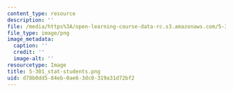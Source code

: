 ```yaml
---
content_type: resource
description: ''
file: /media/https%3A/open-learning-course-data-rc.s3.amazonaws.com/5-301-chemistry-laboratory-techniques-january-iap-2012/d78b0dd584eb0ae63dc0319a31d72bf2_5-301_stat-students.png
file_type: image/png
image_metadata:
  caption: ''
  credit: ''
  image-alt: ''
resourcetype: Image
title: 5-301_stat-students.png
uid: d78b0dd5-84eb-0ae6-3dc0-319a31d72bf2
---
```

